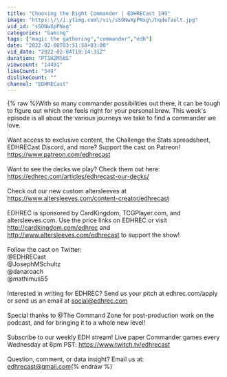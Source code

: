 ```yaml
---
title: "Choosing the Right Commander | EDHRECast 199"
image: "https:\/\/i.ytimg.com\/vi\/sSONwXpPNxg\/hqdefault.jpg"
vid_id: "sSONwXpPNxg"
categories: "Gaming"
tags: ["magic the gathering","commander","edh"]
date: "2022-02-08T03:51:58+03:00"
vid_date: "2022-02-04T19:14:31Z"
duration: "PT1H2M50S"
viewcount: "14491"
likeCount: "549"
dislikeCount: ""
channel: "EDHRECast"
---
```

{% raw %}With so many commander possibilities out there, it can be tough to figure out which one feels right for your personal brew. This week's episode is all about the various journeys we take to find a commander we love.<br /><br />Want access to exclusive content, the Challenge the Stats spreadsheet, EDHRECast Discord, and more? Support the cast on Patreon! <a rel="nofollow" target="blank" href="https://www.patreon.com/edhrecast">https://www.patreon.com/edhrecast</a><br /><br />Want to see the decks we play? Check them out here: <a rel="nofollow" target="blank" href="https://edhrec.com/articles/edhrecast-our-decks/">https://edhrec.com/articles/edhrecast-our-decks/</a><br /><br />Check out our new custom altersleeves at <a rel="nofollow" target="blank" href="https://www.altersleeves.com/content-creator/edhrecast">https://www.altersleeves.com/content-creator/edhrecast</a>  <br /><br />EDHREC is sponsored by CardKingdom, TCGPlayer.com, and altersleeves.com. Use the price links on EDHREC or visit <a rel="nofollow" target="blank" href="http://cardkingdom.com/edhrec">http://cardkingdom.com/edhrec</a> and <a rel="nofollow" target="blank" href="http://www.altersleeves.com/edhrecast">http://www.altersleeves.com/edhrecast</a> to support the show!<br /><br />Follow the cast on Twitter:<br />@EDHRECast<br />@JosephMSchultz<br />@danaroach<br />@mathimus55<br /><br />Interested in writing for EDHREC? Send us your pitch at edhrec.com/apply or send us an email at social@edhrec.com<br /><br />Special thanks to  @The Command Zone  for post-production work on the podcast, and for bringing it to a whole new level!<br /><br />Subscribe to our weekly EDH stream! Live paper Commander games every Wednesday at 6pm PST: <a rel="nofollow" target="blank" href="https://www.twitch.tv/edhrecast">https://www.twitch.tv/edhrecast</a><br /><br />Question, comment, or data insight? Email us at:<br />edhrecast@gmail.com{% endraw %}
